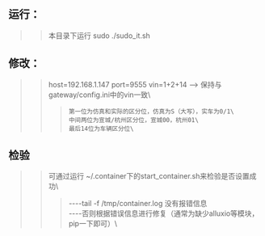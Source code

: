 运行：
----
>>本目录下运行 sudo ./sudo_it.sh

修改：
----
>>host=192.168.1.147
>>port=9555
>>vin=1+2+14  --> 保持与gateway/config.ini中的vin一致\
>>>	    第一位为仿真和实际的区分位，仿真为S（大写），实车为0/1\
>>>	    中间两位为宣城/杭州区分位，宣城00，杭州01\
>>>	    最后14位为车辆区分位\

检验
----
>>可通过运行 ~/.container下的start_container.sh来检验是否设置成功\
>>>	----tail -f /tmp/container.log 没有报错信息\
>>>	----否则根据错误信息进行修复（通常为缺少alluxio等模块，pip一下即可）\
